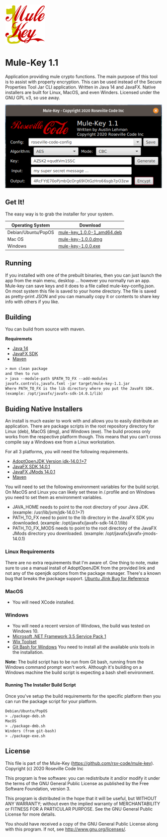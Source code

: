 ![Mule-Key Logo](img/mule-key-128.png)

# Mule-Key 1.1

Application providing mule crypto functions. The main purpose of this tool is to 
assist with property encryption. This can be used instead of the Secure Properties 
Tool Jar CLI application. Written in Java 14 and JavaFX. Native installers are built 
for Linux, MacOS, and even Winders. Licensed under the GNU GPL v3, so use away.

![Mule-Key Screen Shot](img/mule-key-screenshot.png)

## Get It!
The easy way is to grab the installer for your system.

| Operating System    | Download                                                                                                             |
|---------------------|----------------------------------------------------------------------------------------------------------------------|
| Debian/Ubuntu/PopOS | [mule-key_1.0.0-1_amd64.deb](https://github.com/rsv-code/mule-key/releases/download/v1.0/mule-key_1.0.0-1_amd64.deb) |
| Mac OS              | [mule-key-1.0.0.dmg](https://github.com/rsv-code/mule-key/releases/download/v1.0/mule-key-1.0.0.dmg)                 |
| Windows             | [mule-key-1.0.0.exe](https://github.com/rsv-code/mule-key/releases/download/v1.0/mule-key-1.0.0.exe)                 |

## Running
If you installed with one of the prebuilt binaries, then you can just launch 
the app from the main menu, desktop ... however you normally run an app. 
Mule-key can save keys and it does to a file called mule-key-config.json. On 
most system this file is saved to your home directory. The file is saved as 
pretty-print JSON and you can manually copy it or contents to share key 
info with others if you like.

## Building
You can build from source with maven.

**Requiremets**
- [Java 14](https://adoptopenjdk.net/)
- [JavaFX SDK](https://gluonhq.com/products/javafx/)
- [Maven](https://maven.apache.org/download.cgi)

```
> mvn clean package
and then to run
> java --module-path $PATH_TO_FX --add-modules javafx.controls,javafx.fxml -jar target/mule-key-1.1.jar
Where PATH_TO_FX is the lib directory where you put the JavaFX SDK.
(example: /opt/javafx/javafx-sdk-14.0.1/lib)
```

## Buiding Native Installers
An install is much easier to work with and allows you to easily distribute an 
application. There are package scripts in the root repository directory for Linux (deb), 
MacOS (dmg), and Windows (exe). The build process only works from the respective platform 
though. This means that you can't cross compile say a Windows exe from a Linux 
workstation. 

For all 3 platforms, you will need the following requirements.
- [AdoptOpenJDK Version jdk-14.0.1+7](https://adoptopenjdk.net/)
- [JavaFX SDK 14.0.1](https://gluonhq.com/products/javafx/)
- [JavaFX JMods 14.0.1](https://gluonhq.com/products/javafx/)
- [Maven](https://maven.apache.org/download.cgi)

You will need to set the following environment variables for the build script. On 
MacOS and Linux you can likely set these in /.profile and on Windows you need to 
set them as environment variables.
- JAVA_HOME needs to point to the root directory of your Java JDK.
(example: /usr/lib/jvm/jdk-14.0.1+7)
- PATH_TO_FX need to point to the lib directory in the JavaFX SDK you downloaded.
(example: /opt/javafx/javafx-sdk-14.0.1/lib)
- PATH_TO_FX_MODS needs to point to the root directory of the JavaFX JMods directory 
you downloaded. (example: /opt/javafx/javafx-jmods-14.0.1)

### Linux Requirements
There are no extra requirements that I'm aware of. One thing to note, make sure to 
use a manual install of AdoptOpenJDK from the provided link and not any of the 
openjdk options from the package manager. There's a known bug that breaks the 
jpackage support. 
[Ubuntu Jlink Bug for Reference](https://bugs.launchpad.net/ubuntu/+source/openjdk-14/+bug/1868699)

### MacOS
- You will need XCode installed.

### Windows
- You will need a recent version of Windows, the build was tested on Windows 10.
- [Microsoft .NET Framework 3.5 Service Pack 1 ](https://www.microsoft.com/en-us/download/details.aspx?id=22)
- [Wix Toolset](https://wixtoolset.org/)
- [Git Bash for Windows](https://gitforwindows.org/) You need to install all the 
available unix tools in the installation.

**Note:** The build script has to be run from Git bash, running from the Windows 
command prompt won't work. Although it's building on a Windows machine the build 
script is expecting a bash shell environment.

### 

#### Running The Installer Build Script
Once you've setup the build requirements for the specific platform then you 
can run the package script for your platform.
```
Debian/Ubuntu/PopOS
> ./package-deb.sh
MacOS
> ./package-dmb.sh
Winders (from git-bash)
> ./package-exe.sh
```

## License

This file is part of the Mule-Key (https://github.com/rsv-code/mule-key).
Copyright (c) 2020 Roseville Code Inc

This program is free software: you can redistribute it and/or modify
it under the terms of the GNU General Public License as published by
the Free Software Foundation, version 3.

This program is distributed in the hope that it will be useful, but
WITHOUT ANY WARRANTY; without even the implied warranty of
MERCHANTABILITY or FITNESS FOR A PARTICULAR PURPOSE. See the GNU
General Public License for more details.

You should have received a copy of the GNU General Public License
along with this program. If not, see <http://www.gnu.org/licenses/>.
